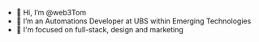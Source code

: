 - 👋 Hi, I’m @web3Tom
- 👀 I’m an Automations Developer at UBS within Emerging Technologies
- 🌱 I'm focused on full-stack, design and marketing
